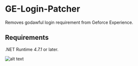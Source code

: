 # GE-Login-Patcher
Removes godawful login requirement from Geforce Experience.

## Requirements
.NET Runtime *4.7.1* or later.

![alt text](https://github.com/hharkone/GE-Login-Patcher/blob/main/img_main.JPG?raw=true)